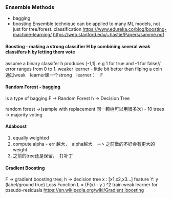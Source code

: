 ### Ensemble Methods
- bagging
- boosting
Ensemble technique can be applied to many ML models, not just for tree/forest. classification 
https://www.edureka.co/blog/boosting-machine-learning/
https://web.stanford.edu/~hastie/Papers/samme.pdf


#### Boosting - making a strong classifier H by combining several weak classifers h by letting them vote
assume a binary classifer h produces [-1,1]. e.g 1 for true and -1 for false// 
error ranges from 0 to 1. 
weaker learner - little bit better than fliping a coin
通过weak　learner建一个strong　learner：　F

#### Random Forest - bagging
is a type of bagging 
F -> Random Forest 
h -> Decision Tree

random forest ->(sample with replacement 同一颗树可以用很多次) -  10 trees -> majority voting

#### Adaboost
1. equally weighted 
2. compute alpha - err 越大，　alpha越大　－> 之前做的不好会有更大的weight
3. 之前的tree还是保留，　打补丁

#### Gradient Boosting 
F -> gradient boosting tree; h -> decision tree
x : [x1,x2,x3...] feature Y: y (label/ground true)
Loss Function L = (F(x) - y ) ^2
train weak learner for pseudo-residuals
https://en.wikipedia.org/wiki/Gradient_boosting
